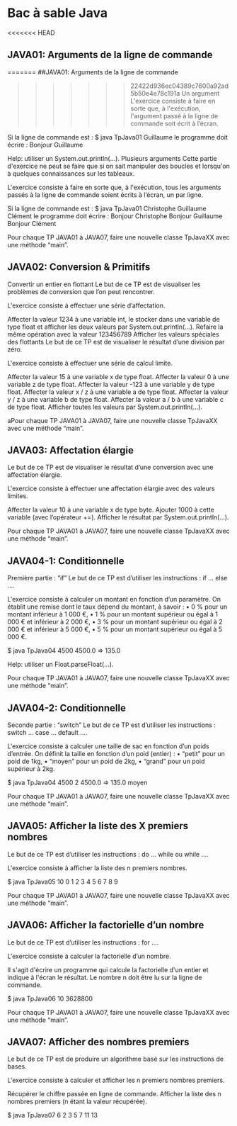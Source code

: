 # Bac à sable Java
<<<<<<< HEAD
## JAVA01: Arguments de la ligne de commande
=======
##JAVA01: Arguments de la ligne de commande
>>>>>>> 22422d936ec04389c7600a92ad5b50e4e78c191a
Un argument
L'exercice consiste à faire en sorte que, à l'exécution, l'argument passé à la ligne de commande soit écrit à l’écran.

Si la ligne de commande est :
$ java TpJava01 Guillaume
le programme doit écrire :
Bonjour Guillaume

Help: utiliser un System.out.println(...).
Plusieurs arguments
Cette partie d'exercice ne peut se faire que si on sait manipuler des boucles et lorsqu'on à quelques connaissances sur les tableaux.

L'exercice consiste à faire en sorte que, à l'exécution, tous les arguments passés à la ligne de commande soient écrits à l’écran, un par ligne.

Si la ligne de commande est :
$ java TpJava01 Christophe Guillaume Clément
le programme doit écrire :
Bonjour Christophe
Bonjour Guillaume
Bonjour Clément

Pour chaque TP JAVA01 à JAVA07, faire une nouvelle classe TpJavaXX avec une méthode “main”.

## JAVA02: Conversion & Primitifs
Convertir un entier en flottant
Le but de ce TP est de visualiser les problèmes de conversion que l’on peut rencontrer.

L'exercice consiste à effectuer une série d’affectation.

Affecter la valeur 1234 à une variable int, le stocker dans une variable de type float et afficher les deux valeurs par System.out.println(...).
Refaire la même opération avec la valeur 123456789
Afficher les valeurs spéciales des flottants
Le but de ce TP est de visualiser le résultat d’une division par zéro.

L'exercice consiste à effectuer une série de calcul limite.

Affecter la valeur 15 à une variable x de type float.
Affecter la valeur 0 à une variable z de type float.
Affecter la valeur -123 à une variable y de type float.
Affecter la valeur x / z à une variable a de type float.
Affecter la valeur y / z à une variable b de type float.
Affecter la valeur a / b à une variable c de type float.
Afficher toutes les valeurs par System.out.println(...).



aPour chaque TP JAVA01 à JAVA07, faire une nouvelle classe TpJavaXX avec une méthode “main”.

## JAVA03: Affectation élargie
Le but de ce TP est de visualiser le résultat d’une conversion avec une affectation élargie.

L'exercice consiste à effectuer une affectation élargie avec des valeurs limites.

Affecter la valeur 10 à une variable x de type byte.
Ajouter 1000 à cette variable (avec l’opérateur +=).
Afficher le résultat par System.out.println(...).

Pour chaque TP JAVA01 à JAVA07, faire une nouvelle classe TpJavaXX avec une méthode “main”.

## JAVA04-1: Conditionnelle
Première partie : “if”
Le but de ce TP est d’utiliser les instructions : if ... else ....

L'exercice consiste à calculer un montant en fonction d’un paramètre.
On établit une remise dont le taux dépend du montant, à savoir :
•	0 % pour un montant inférieur à 1 000 €,
•	1 % pour un montant supérieur ou égal à 1 000 € et inférieur à 2 000 €,
•	3 % pour un montant supérieur ou égal à 2 000 € et inférieur à 5 000 €,
•	5 % pour un montant supérieur ou égal à 5 000 €.

$ java TpJava04 4500
4500.0 => 135.0

Help: utiliser un Float.parseFloat(...).

Pour chaque TP JAVA01 à JAVA07, faire une nouvelle classe TpJavaXX avec une méthode “main”.

## JAVA04-2: Conditionnelle
Seconde partie : “switch”
Le but de ce TP est d’utiliser les instructions : switch ... case … default ....

L'exercice consiste à calculer une taille de sac en fonction d’un poids d’entrée.
On définit la taille en fonction d’un poid (entier) :
•	“petit” pour un poid de 1kg,
•	“moyen” pour un poid de 2kg,
•	“grand” pour un poid supérieur à 2kg.

$ java TpJava04 4500 2
4500.0 => 135.0
moyen



Pour chaque TP JAVA01 à JAVA07, faire une nouvelle classe TpJavaXX avec une méthode “main”.

## JAVA05: Afficher la liste des X premiers nombres
Le but de ce TP est d’utiliser les instructions : do … while ou while ....

L'exercice consiste à afficher la liste des n premiers nombres.

$ java TpJava05 10
0
1
2
3
4
5
6
7
8
9



Pour chaque TP JAVA01 à JAVA07, faire une nouvelle classe TpJavaXX avec une méthode “main”.

## JAVA06: Afficher la factorielle d’un nombre
Le but de ce TP est d’utiliser les instructions : for ....

L'exercice consiste à calculer la factorielle d’un nombre.

Il s'agit d'écrire un programme qui calcule la factorielle d'un entier et indique à l'écran le résultat. Le nombre n doit être lu sur la ligne de commande.

$ java TpJava06 10
3628800


Pour chaque TP JAVA01 à JAVA07, faire une nouvelle classe TpJavaXX avec une méthode “main”.

## JAVA07: Afficher des nombres premiers
Le but de ce TP est de produire un algorithme basé sur  les instructions de bases.

L'exercice consiste à calculer et afficher les n premiers nombres premiers.

Récupérer le chiffre passée en ligne de commande.
Afficher la liste des n nombres premiers (n étant la valeur récupérée).

$ java TpJava07 6
2
3
5
7
11
13

